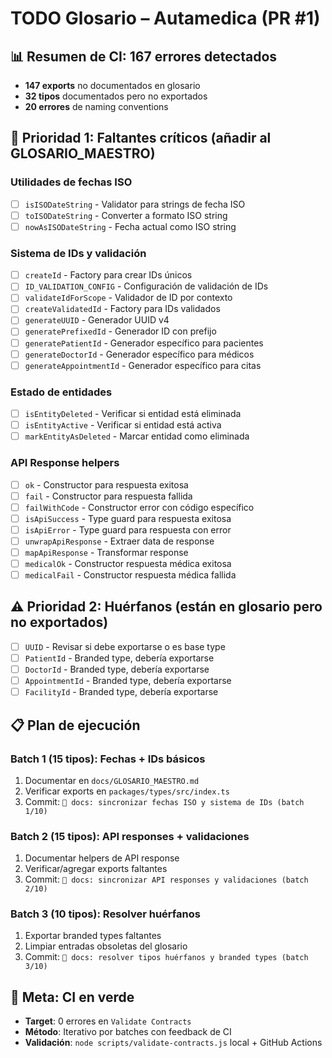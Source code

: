 # TODO Glosario – Autamedica (PR #1)

## 📊 Resumen de CI: 167 errores detectados
- **147 exports** no documentados en glosario
- **32 tipos** documentados pero no exportados
- **20 errores** de naming conventions

## 🎯 Prioridad 1: Faltantes críticos (añadir al GLOSARIO_MAESTRO)

### Utilidades de fechas ISO
- [ ] `isISODateString` - Validator para strings de fecha ISO
- [ ] `toISODateString` - Converter a formato ISO string
- [ ] `nowAsISODateString` - Fecha actual como ISO string

### Sistema de IDs y validación
- [ ] `createId` - Factory para crear IDs únicos
- [ ] `ID_VALIDATION_CONFIG` - Configuración de validación de IDs
- [ ] `validateIdForScope` - Validador de ID por contexto
- [ ] `createValidatedId` - Factory para IDs validados
- [ ] `generateUUID` - Generador UUID v4
- [ ] `generatePrefixedId` - Generador ID con prefijo
- [ ] `generatePatientId` - Generador específico para pacientes
- [ ] `generateDoctorId` - Generador específico para médicos
- [ ] `generateAppointmentId` - Generador específico para citas

### Estado de entidades
- [ ] `isEntityDeleted` - Verificar si entidad está eliminada
- [ ] `isEntityActive` - Verificar si entidad está activa
- [ ] `markEntityAsDeleted` - Marcar entidad como eliminada

### API Response helpers
- [ ] `ok` - Constructor para respuesta exitosa
- [ ] `fail` - Constructor para respuesta fallida
- [ ] `failWithCode` - Constructor error con código específico
- [ ] `isApiSuccess` - Type guard para respuesta exitosa
- [ ] `isApiError` - Type guard para respuesta con error
- [ ] `unwrapApiResponse` - Extraer data de response
- [ ] `mapApiResponse` - Transformar response
- [ ] `medicalOk` - Constructor respuesta médica exitosa
- [ ] `medicalFail` - Constructor respuesta médica fallida

## ⚠️ Prioridad 2: Huérfanos (están en glosario pero no exportados)

- [ ] `UUID` - Revisar si debe exportarse o es base type
- [ ] `PatientId` - Branded type, debería exportarse
- [ ] `DoctorId` - Branded type, debería exportarse
- [ ] `AppointmentId` - Branded type, debería exportarse
- [ ] `FacilityId` - Branded type, debería exportarse

## 📋 Plan de ejecución

### Batch 1 (15 tipos): Fechas + IDs básicos
1. Documentar en `docs/GLOSARIO_MAESTRO.md`
2. Verificar exports en `packages/types/src/index.ts`
3. Commit: `📝 docs: sincronizar fechas ISO y sistema de IDs (batch 1/10)`

### Batch 2 (15 tipos): API responses + validaciones
1. Documentar helpers de API response
2. Verificar/agregar exports faltantes
3. Commit: `📝 docs: sincronizar API responses y validaciones (batch 2/10)`

### Batch 3 (10 tipos): Resolver huérfanos
1. Exportar branded types faltantes
2. Limpiar entradas obsoletas del glosario
3. Commit: `📝 docs: resolver tipos huérfanos y branded types (batch 3/10)`

## 🎯 Meta: CI en verde
- **Target**: 0 errores en `Validate Contracts`
- **Método**: Iterativo por batches con feedback de CI
- **Validación**: `node scripts/validate-contracts.js` local + GitHub Actions